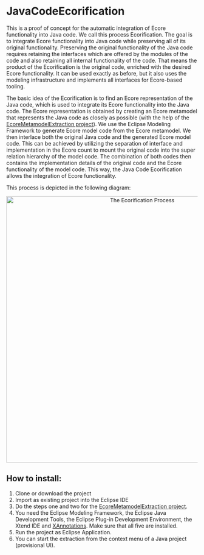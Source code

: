 # JavaCodeEcorification
This is a proof of concept for the automatic integration of Ecore functionality into Java code. We call this process Ecorification. The goal is to integrate Ecore functionality into Java code while preserving all of its original functionality. Preserving the original functionality of the Java code requires retaining the interfaces which are offered by the modules of the code and also retaining all internal functionality of the code. That means the product of the Ecorification is the original code, enriched with the desired Ecore functionality. It can be used exactly as before, but it also uses the modeling infrastructure and implements all interfaces for Ecore-based tooling.

The basic idea of the Ecorification is to find an Ecore representation of the Java code, which is used to integrate its Ecore functionality into the Java code. The Ecore representation is obtained by creating an Ecore metamodel that represents the Java code as closely as possible (with the help of the [EcoreMetamodelExtraction project](https://github.com/tsaglam/EcoreMetamodelExtraction)). We use the Eclipse Modeling Framework to generate Ecore model code from the Ecore metamodel. We then interlace both the original Java code and the generated Ecore model code. This can be achieved by utilizing the separation of interface and implementation in the Ecore count to mount the original code into the super relation hierarchy of the model code. The combination of both codes then contains the implementation details of the original code and the Ecore functionality of the model code. This way, the Java Code Ecorification allows the integration of Ecore functionality.

This process is depicted in the following diagram:
<p align="center"> 
<img alt="The Ecorification Process" src="https://www.lucidchart.com/publicSegments/view/1fe0e941-1931-4d9b-afa2-395a4016498b/image.png" width="700">
</p>

## How to install:
1. Clone or download the project
2. Import as existing project into the Eclipse IDE
3. Do the steps one and two for the [EcoreMetamodelExtraction project](https://github.com/tsaglam/EcoreMetamodelExtraction).
4. You need the Eclipse Modeling Framework, the Eclipse Java Development Tools, the Eclipse Plug-in Development Environment, the Xtend IDE and [XAnnotations](https://github.com/kit-sdq/XAnnotations). Make sure that all five are installed.
5. Run the project as Eclipse Application.
6. You can start the extraction from the context menu of a Java project (provisional UI).
